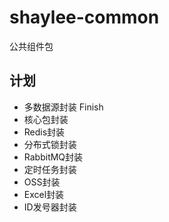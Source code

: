 # shaylee-common
公共组件包

计划  
- 
- 多数据源封装    Finish
- 核心包封装
- Redis封装
- 分布式锁封装
- RabbitMQ封装
- 定时任务封装
- OSS封装
- Excel封装
- ID发号器封装